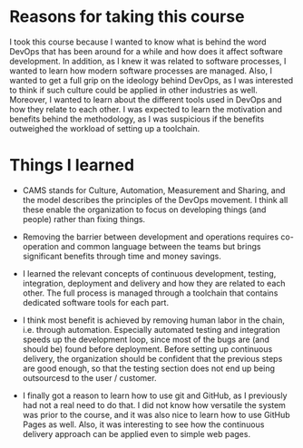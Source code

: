 # Reasons for taking this course

I took this course because I wanted to know what is behind the word DevOps that has been around for a while and how does it 
affect software development. In addition, as I knew it was related to software processes, I wanted to learn how modern 
software processes are managed. Also, I wanted to get a full grip on the ideology behind DevOps, as I was interested to think 
if such culture could be applied in other industries as well. Moreover, I wanted to learn about the 
different tools used in DevOps and how they relate to each other. I was expected to learn the motivation and benefits behind 
the methodology, as I was suspicious if the benefits outweighed the workload of setting up a toolchain.

# Things I learned

* CAMS stands for Culture, Automation, Measurement and Sharing, and the model describes the principles of the DevOps 
movement. I think all these enable the organization to focus on developing things (and people) rather than fixing things.

* Removing the barrier between development and operations requires co-operation and common language between the teams but brings
significant benefits through time and money savings. 

* I learned the relevant concepts of continuous development, testing, integration, deployment and delivery and how they are 
related to each other. The full process is managed through a toolchain that contains dedicated software tools for each part.

* I think most benefit is achieved by removing human labor in the chain, i.e. through automation. Especially automated 
testing and integration speeds up the development loop, since most of the bugs are (and should be) found before deployment. 
Before setting up continuous delivery, the organization should be confident that the previous steps are good enough, so that 
the testing section does not end up being outsourcesd to the user / customer.

* I finally got a reason to learn how to use git and GitHub, as I previously had not a real need to do that. I did not know 
how versatile the system was prior to the course, and it was also nice to learn how to use GitHub Pages as well. Also, it was 
interesting to see how the continuous delivery approach can be applied even to simple web pages.

